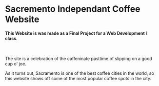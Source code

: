 # Sacremento Independant Coffee Website

<h4>This Website is was made as a Final Project for a Web Development I class.</h4> <br />
<p>The site is a celebration of the caffeninate pasttime of slipping on a good cup o' joe.</p>
<p>As it turns out, Sacramento is one of the best coffee cities in the world, so this website shows off some of the most popular coffee spots in the city.</p> 

